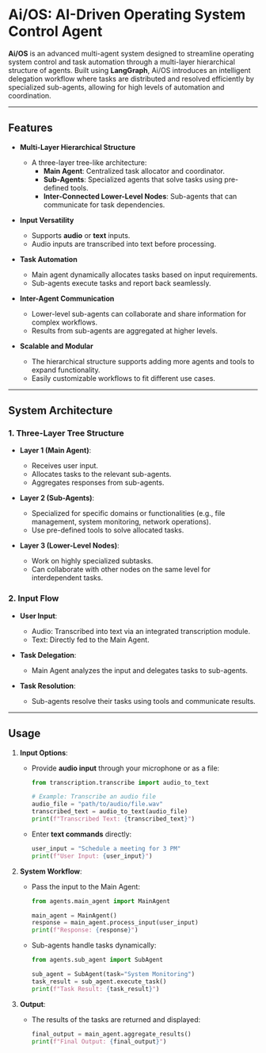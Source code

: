 # Ai/OS: AI-Driven Operating System Control Agent  

**Ai/OS** is an advanced multi-agent system designed to streamline operating system control and task automation through a multi-layer hierarchical structure of agents. Built using **LangGraph**, Ai/OS introduces an intelligent delegation workflow where tasks are distributed and resolved efficiently by specialized sub-agents, allowing for high levels of automation and coordination.

---

## Features  

- **Multi-Layer Hierarchical Structure**  
  - A three-layer tree-like architecture:
    - **Main Agent**: Centralized task allocator and coordinator.
    - **Sub-Agents**: Specialized agents that solve tasks using pre-defined tools.
    - **Inter-Connected Lower-Level Nodes**: Sub-agents that can communicate for task dependencies.

- **Input Versatility**  
  - Supports **audio** or **text** inputs.
  - Audio inputs are transcribed into text before processing.

- **Task Automation**  
  - Main agent dynamically allocates tasks based on input requirements.
  - Sub-agents execute tasks and report back seamlessly.

- **Inter-Agent Communication**  
  - Lower-level sub-agents can collaborate and share information for complex workflows.
  - Results from sub-agents are aggregated at higher levels.

- **Scalable and Modular**  
  - The hierarchical structure supports adding more agents and tools to expand functionality.
  - Easily customizable workflows to fit different use cases.

---

## System Architecture  

### 1. Three-Layer Tree Structure  
- **Layer 1 (Main Agent)**:  
  - Receives user input.
  - Allocates tasks to the relevant sub-agents.
  - Aggregates responses from sub-agents.

- **Layer 2 (Sub-Agents)**:  
  - Specialized for specific domains or functionalities (e.g., file management, system monitoring, network operations).
  - Use pre-defined tools to solve allocated tasks.

- **Layer 3 (Lower-Level Nodes)**:  
  - Work on highly specialized subtasks.
  - Can collaborate with other nodes on the same level for interdependent tasks.

### 2. Input Flow  
- **User Input**:  
  - Audio: Transcribed into text via an integrated transcription module.
  - Text: Directly fed to the Main Agent.

- **Task Delegation**:  
  - Main Agent analyzes the input and delegates tasks to sub-agents.

- **Task Resolution**:  
  - Sub-agents resolve their tasks using tools and communicate results.

---
## Usage  

1. **Input Options**:  

   - Provide **audio input** through your microphone or as a file:
     ```python
     from transcription.transcribe import audio_to_text

     # Example: Transcribe an audio file
     audio_file = "path/to/audio/file.wav"
     transcribed_text = audio_to_text(audio_file)
     print(f"Transcribed Text: {transcribed_text}")
     ```

   - Enter **text commands** directly:
     ```python
     user_input = "Schedule a meeting for 3 PM"
     print(f"User Input: {user_input}")
     ```

2. **System Workflow**:  

   - Pass the input to the Main Agent:
     ```python
     from agents.main_agent import MainAgent

     main_agent = MainAgent()
     response = main_agent.process_input(user_input)
     print(f"Response: {response}")
     ```

   - Sub-agents handle tasks dynamically:
     ```python
     from agents.sub_agent import SubAgent

     sub_agent = SubAgent(task="System Monitoring")
     task_result = sub_agent.execute_task()
     print(f"Task Result: {task_result}")
     ```

3. **Output**:  

   - The results of the tasks are returned and displayed:
     ```python
     final_output = main_agent.aggregate_results()
     print(f"Final Output: {final_output}")
     ```
